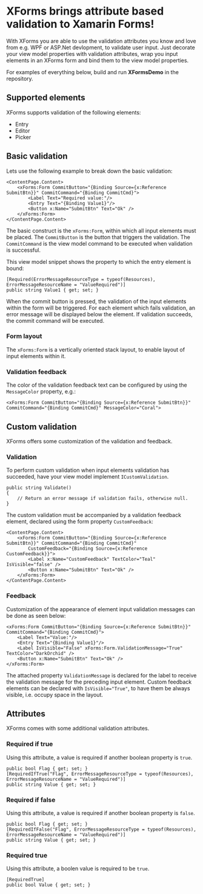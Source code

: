 # XForms brings attribute based validation to Xamarin Forms!

With XForms you are able to use the validation attributes you know and love from e.g. WPF or ASP.Net devlopment, to validate user input.
Just decorate your view model properties with validation attributes, wrap you input elements in an XForms form
and bind them to the view model properties.

For examples of everything below, build and run **XFormsDemo** in the repository.

## Supported elements
XForms supports validation of the following elements:
* Entry
* Editor
* Picker

## Basic validation
Lets use the following example to break down the basic validation:
```
<ContentPage.Content>
	<xForms:Form CommitButton="{Binding Source={x:Reference SubmitBtn}}" CommitCommand="{Binding CommitCmd}">
        <Label Text="Required value:"/>
        <Entry Text="{Binding Value1}"/>
		<Button x:Name="SubmitBtn" Text="Ok" />
	</xForms:Form>
</ContentPage.Content>
```

The basic construct is the `xForms:Form`, within which all input elements must be placed.
The `CommitButton` is the button that triggers the validation.
The `CommitCommand` is the view model command to be executed when validation is successful.

This view model snippet shows the property to which the entry element is bound:
```
[Required(ErrorMessageResourceType = typeof(Resources), ErrorMessageResourceName = "ValueRequired")]
public string Value1 { get; set; }
```
When the commit button is pressed, the validation of the input elements within the form will be triggered.
For each element which fails validation, an error message will be displayed below the element.
If validation succeeds, the commit command will be executed.

### Form layout
The `xForms:Form` is a vertically oriented stack layout, to enable layout of input elements within it.

### Validation feedback
The color of the validation feedback text can be configured by using the `MessageColor` property, e.g.:
```
<xForms:Form CommitButton="{Binding Source={x:Reference SubmitBtn}}" CommitCommand="{Binding CommitCmd}" MessageColor="Coral">
```

## Custom validation
XForms offers some customization of the validation and feedback.
### Validation
To perform custom validation when input elements validation has succeeded, have your view model implement `ICustomValidation`.
```
public string Validate()
{
	// Return an error message if validation fails, otherwise null.
}
```
The custom validation must be accompanied by a validation feedback element, declared using the form property `CustomFeedback`:
```
<ContentPage.Content>
	<xForms:Form CommitButton="{Binding Source={x:Reference SubmitBtn}}" CommitCommand="{Binding CommitCmd}"
		CustomFeedback="{Binding Source={x:Reference CustomFeedback}}">
		<Label x:Name="CustomFeedback" TextColor="Teal" IsVisible="false" />
		<Button x:Name="SubmitBtn" Text="Ok" />
	</xForms:Form>
</ContentPage.Content>
```
### Feedback
Customization of the appearance of element input validation messages can be done as seen below:

```
<xForms:Form CommitButton="{Binding Source={x:Reference SubmitBtn}}" CommitCommand="{Binding CommitCmd}">
	<Label Text="Value:"/>
	<Entry Text="{Binding Value1}"/>
	<Label IsVisible="False" xForms:Form.ValidationMessage="True" TextColor="DarkOrchid" />
	<Button x:Name="SubmitBtn" Text="Ok" />
</xForms:Form>
```
The attached property `ValidationMessage` is declared for the label to receive the validation message for the preceding input element.
Custom feedback elements can be declared with `IsVisible="True"`, to have them be always visible, i.e. occupy
space in the layout.
## Attributes
XForms comes with some additional validation attributes.
### Required if true
Using this attribute, a value is required if another boolean property is `true`.
```
public bool Flag { get; set; }
[RequiredIfTrue("Flag", ErrorMessageResourceType = typeof(Resources), ErrorMessageResourceName = "ValueRequired")]
public string Value { get; set; }
```
### Required if false
Using this attribute, a value is required if another boolean property is `false`.
```
public bool Flag { get; set; }
[RequiredIfFalse("Flag", ErrorMessageResourceType = typeof(Resources), ErrorMessageResourceName = "ValueRequired")]
public string Value { get; set; }
```
### Required true
Using this attribute, a boolen value is required to be `true`.
```
[RequiredTrue]
public bool Value { get; set; }
```

